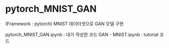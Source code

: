# pytorch_MNIST_GAN
(Framework : pytorch) MNIST 데이터셋으로 GAN 모델 구현

pytorch_MNIST_GAN.ipynb : 내가 작성한 코드
GAN - MNIST.ipynb : tutorial 코드
